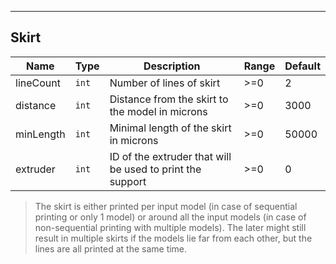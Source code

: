---
## Skirt
| Name | Type | Description | Range | Default |
| ----- | -----| ------------| ------| --------|
| lineCount | <code>int</code>| Number of lines of skirt | >=0 | 2 |
| distance | <code>int</code>| Distance from the skirt to the model in microns | >=0 | 3000 |
| minLength | <code>int</code>| Minimal length of the skirt in microns | >=0 | 50000 |
| extruder | `int` | ID of the extruder that will be used to print the support | >=0 | 0 |

> The skirt is either printed per input model (in case of sequential printing or only 1 model) or around all the input models (in case of non-sequential printing with multiple models). The later might still result in multiple skirts if the models lie far from each other, but the lines are all printed at the same time.

